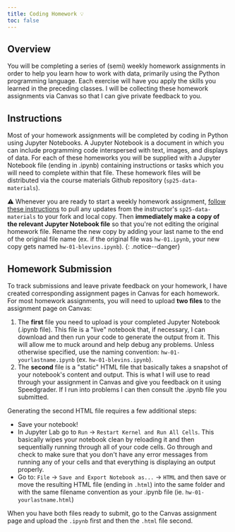 ```yaml
---
title: Coding Homework 💡
toc: false
---
```


## Overview

You will be completing a series of (semi) weekly homework assignments in order to help you learn how to work with data, primarily using the Python programming language. Each exercise will have you apply the skills you learned in the preceding classes. I will be collecting these homework assignments via Canvas so that I can give private feedback to you.

## Instructions

Most of your homework assignments will be completed by coding in Python using Jupyter Notebooks. A Jupyter Notebook is a document in which you can include programming code interspersed with text, images, and displays of data. For each of these homeworks you will be supplied with a Jupyter Notebook file (ending in .ipynb) containing instructions or tasks which you will need to complete within that file. These homework files will be distributed via the course materials Github repository (`sp25-data-materials`).

⚠️ Whenever you are ready to start a weekly homework assignment, [follow these instructions]({{site.baseurl}}/modules/github-workflow) to pull any updates from the instructor's `sp25-data-materials` to your fork and local copy. Then **immediately make a copy of the relevant Jupyter Notebook file** so that you're not editing the original homework file. Rename the new copy by adding your last name to the end of the original file name (ex. if the original file was `hw-01.ipynb`, your new copy gets named `hw-01-blevins.ipynb`).
{: .notice--danger}

## Homework Submission

To track submissions and leave private feedback on your homework, I have created corresponding assignment pages in Canvas for each homework. For most homework assignments, you will need to upload **two files** to the assignment page on Canvas:

1. The **first** file you need to upload is your completed Jupyter Notebook (.ipynb file). This file is a "live" notebook that, if necessary, I can download and then run your code to generate the output from it. This will allow me to muck around and help debug any problems. Unless otherwise specified, use the naming convention: `hw-01-yourlastname.ipynb` (ex. `hw-01-blevins.ipynb`).
2. The **second** file is a "static" HTML file that basically takes a snapshot of your notebook's content and output. This is what I will use to read through your assignment in Canvas and give you feedback on it using Speedgrader. If I run into problems I can then consult the .ipynb file you submitted.

Generating the second HTML file requires a few additional steps:

- Save your notebook!
- In Jupyter Lab go to `Run` -> `Restart Kernel and Run All Cells`. This basically wipes your notebook clean by reloading it and then sequentially running through all of your code cells. Go through and check to make sure that you don't have any error messages from running any of your cells and that everything is displaying an output properly.
- Go to: `File` -> `Save and Export Notebook as...` -> `HTML` and then save or move the resulting HTML file (ending in `.html`) into the same folder and with the same filename convention as your .ipynb file (ie. `hw-01-yourlastname.html`)
<!--  **Note**: if you run into an error when trying to export your notebook, I'll ask you to use the following work-around: in JupyterLab go to File -> Print... then in the printer dialogue box try to find an option to Save/Print to PDF. Depending on your operating system and browser, this might be Destination -> Save as PDF, Select Printer -> Microsoft Print to PDF. IF you're having trouble finding this option, try googling Print to PDF + [type of browser you're using] + [Windows/Mac].-->

When you have both files ready to submit, go to the Canvas assignment page and upload the `.ipynb` first and then the `.html` file second.
